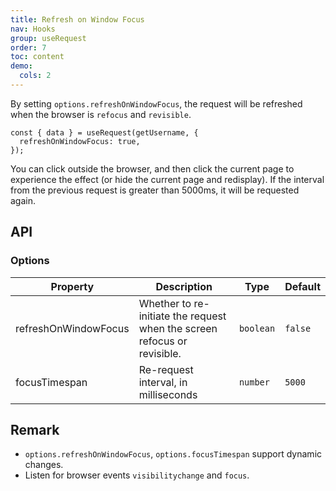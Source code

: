 ```yaml
---
title: Refresh on Window Focus
nav: Hooks
group: useRequest
order: 7
toc: content
demo:
  cols: 2
---
```


By setting `options.refreshOnWindowFocus`, the request will be refreshed when the browser is `refocus` and `revisible`.

```tsx | pure
const { data } = useRequest(getUsername, {
  refreshOnWindowFocus: true,
});
```

You can click outside the browser, and then click the current page to experience the effect (or hide the current page and redisplay). If the interval from the previous request is greater than 5000ms, it will be requested again.

<code src="./demo/refreshOnWindowFocus.tsx"></code>

## API

### Options

| Property             | Description                                                              | Type      | Default |
| --- | --- | --- | --- |
| refreshOnWindowFocus | Whether to re-initiate the request when the screen refocus or revisible. | `boolean` | `false` |
| focusTimespan        | Re-request interval, in milliseconds                                     | `number`  | `5000`  |

## Remark

- `options.refreshOnWindowFocus`, `options.focusTimespan` support dynamic changes.
- Listen for browser events `visibilitychange` and `focus`.
